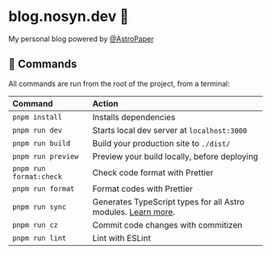 # blog.nosyn.dev 📄

My personal blog powered by [@AstroPaper](https://github.com/satnaing/astro-paper)

## 🧞 Commands

All commands are run from the root of the project, from a terminal:

| Command                 | Action                                                                                                                           |
| :---------------------- | :------------------------------------------------------------------------------------------------------------------------------- |
| `pnpm install`          | Installs dependencies                                                                                                            |
| `pnpm run dev`          | Starts local dev server at `localhost:3000`                                                                                      |
| `pnpm run build`        | Build your production site to `./dist/`                                                                                          |
| `pnpm run preview`      | Preview your build locally, before deploying                                                                                     |
| `pnpm run format:check` | Check code format with Prettier                                                                                                  |
| `pnpm run format`       | Format codes with Prettier                                                                                                       |
| `pnpm run sync`         | Generates TypeScript types for all Astro modules. [Learn more](https://docs.astro.build/en/reference/cli-reference/#astro-sync). |
| `pnpm run cz`           | Commit code changes with commitizen                                                                                              |
| `pnpm run lint`         | Lint with ESLint                                                                                                                 |
